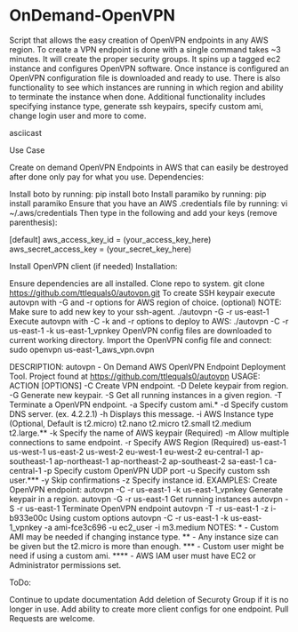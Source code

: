# OnDemand-OpenVPN
Script that allows the easy creation of OpenVPN endpoints in any AWS region. To create a VPN endpoint is done with a single command takes ~3 minutes. It will create the proper security groups. It spins up a tagged ec2 instance and configures OpenVPN software. Once instance is configured an OpenVPN configuration file is downloaded and ready to use. There is also functionality to see which instances are running in which region and ability to terminate the instance when done. Additional functionality includes specifying instance type, generate ssh keypairs, specify custom ami, change login user and more to come.

asciicast

Use Case

Create on demand OpenVPN Endpoints in AWS that can easily be destroyed after done only pay for what you use.
Dependencies:

Install boto by running:
pip install boto
Install paramiko by running:
pip install paramiko
Ensure that you have an AWS .credentials file by running:
vi ~/.aws/credentials
Then type in the following and add your keys (remove parenthesis):

 [default]
 aws_access_key_id = (your_access_key_here)
 aws_secret_access_key = (your_secret_key_here)
 
Install OpenVPN client (if needed)
Installation:

Ensure dependencies are all installed.
Clone repo to system.
git clone https://github.com/ttlequals0/autovpn.git
To create SSH keypair execute autovpn with -G and -r options for AWS region of choice. (optional) NOTE: Make sure to add new key to your ssh-agent.
./autovpn -G -r us-east-1
Execute autovpn with -C -k and -r options to deploy to AWS:
./autovpn -C -r us-east-1 -k us-east-1_vpnkey
OpenVPN config files are downloaded to current working directory.
Import the OpenVPN config file and connect:
sudo openvpn us-east-1_aws_vpn.ovpn

DESCRIPTION:
    autovpn - On Demand AWS OpenVPN Endpoint Deployment Tool.
	Project found at https://github.com/ttlequals0/autovpn
USAGE:
        ACTION	 [OPTIONS]
       -C    Create VPN endpoint.
       -D    Delete keypair from region.
       -G    Generate new keypair.
       -S    Get all running instances in a given region.
       -T    Terminate a OpenVPN endpoint.
       -a    Specify custom ami.*
       -d    Specify custom DNS server. (ex. 4.2.2.1)
       -h    Displays this message.
       -i    AWS Instance type (Optional, Default is t2.micro)
	     t2.nano t2.micro t2.small t2.medium t2.large.**
       -k    Specify the name of AWS keypair (Required)
       -m    Allow multiple connections to same endpoint.
       -r    Specify AWS Region (Required)
	     us-east-1 us-west-1 us-east-2 us-west-2 eu-west-1 eu-west-2 
	     eu-central-1 ap-southeast-1 ap-northeast-1 ap-northeast-2 
	     ap-southeast-2 sa-east-1 ca-central-1
       -p    Specify custom OpenVPN UDP port
       -u    Specify custom ssh user.***
       -y    Skip confirmations
       -z    Specify instance id.
EXAMPLES:
  Create OpenVPN endpoint:
	autovpn -C -r us-east-1 -k us-east-1_vpnkey
  Generate keypair in a region.
	autovpn -G -r us-east-1
  Get running instances
	autovpn -S -r us-east-1
  Terminate OpenVPN endpoint
	autovpn -T -r us-east-1 -z i-b933e00c
  Using custom options
    autovpn -C -r us-east-1 -k us-east-1_vpnkey -a ami-fce3c696 -u ec2_user -i m3.medium
NOTES:
        * - Custom AMI may be needed if changing instance type.
        ** - Any instance size can be given but the t2.micro is more than enough.
        *** - Custom user might be need if using a custom ami.
	**** - AWS IAM user must have EC2 or Administrator permissions set.

ToDo:

Continue to update documentation
Add deletion of Securoty Group if it is no longer in use.
Add ability to create more client configs for one endpoint.
Pull Requests are welcome.
